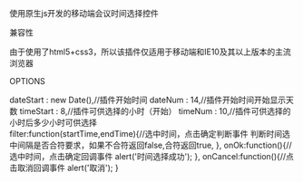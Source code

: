 使用原生js开发的移动端会议时间选择控件

兼容性

由于使用了html5+css3，所以该插件仅适用于移动端和IE10及其以上版本的主流浏览器

OPTIONS

dateStart : new Date(),//插件开始时间
dateNum : 14,//插件开始时间开始显示天数
timeStart : 8,//插件可供选择的小时（开始）
timeNum : 10,//插件可供选择的小时后多少小时可供选择	
filter:function(startTime,endTime){//选中时间，点击确定判断事件
	判断时间选中间隔是否合符要求，如果不合符返回false,合符返回true,
},
onOk:function(){//选中时间，点击确定回调事件
	alert('时间选择成功');
},
onCancel:function(){//点击取消回调事件
	alert('取消');
}